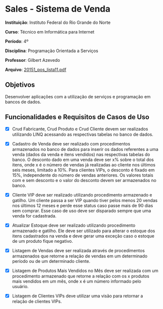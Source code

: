 # Sales - Sistema de Venda

**Instituição**: Instituto Federal do Rio Grande do Norte

**Curso**: Técnico em Informática para Internet

**Período**: 4º

**Disciplina**: Programação Orientada a Serviços

**Professor**: Gilbert Azevedo

**Arquivo**: [20151_pos_lista11.pdf](http://diatinf.ifrn.edu.br/antigo/lib/exe/fetch.php?media=corpodocente:gilbert:20151_pos_lista11.pdf)

## Objetivos

Desenvolver aplicações com a utilização de serviços e programação em bancos de dados. 

## Funcionalidades e Requisitos de Casos de Uso

- [x] Crud Fabricante, Crud Produto e Crud Cliente devem ser realizados utilizando LINQ acessando as respectivas tabelas no banco de dados. 

- [x] Cadastro  de  Venda  deve  ser  realizado  com  procedimentos  armazenados  no  banco  de  dados  para  inserir  os dados referentes a uma venda (dados da venda e itens vendidos) nas respectivas tabelas do banco. O desconto dado em uma venda deve ser x% sobre o total dos itens, onde x é o número de vendas já realizadas ao cliente nos últimos seis meses, limitado a 10%. Para clientes VIPs, o desconto é fixado em 15%, independente do  número  de  vendas  anteriores.  Os  valores  totais  com  e  sem  desconto  e  o  valor  do  desconto  devem  ser armazenados no banco. 

- [x] Cliente  VIP  deve  ser  realizado  utilizando  procedimento  armazenado  e  gatilho.  Um  cliente  passa  a  ser  VIP quando tiver pelos menos 20 vendas nos últimos 12 meses e perde esse status caso passe mais de 90 dias sem comprar. Esse caso de uso deve ser disparado sempre que uma venda for cadastrada. 

- [x] Atualizar Estoque deve ser realizado utilizando procedimento armazenado e gatilho. Ele deve ser utilizado para alterar o estoque dos itens cadastrados na venda e deve gerar uma exceção caso o estoque de um produto fique negativo. 

- [x] Listagem  de  Vendas  deve  ser  realizada  através  de  procedimentos  armazenados  que  retorne  a  relação  de vendas em um determinado período ou de um determinado cliente. 

- [x] Listagem  de  Produtos  Mais  Vendidos  no  Mês  deve  ser  realizada  com  um  procedimento  armazenado  que retorne a relação com os x produtos mais vendidos em um mês, onde x é um número informado pelo usuário. 

- [x] Listagem de Clientes VIPs deve utilizar uma visão para retornar a relação de clientes VIPs. 
